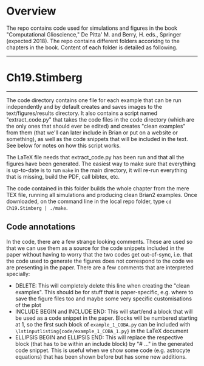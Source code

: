 # Overview

The repo contains code used for simulations and figures in the book "Computational Glioscience," De Pitta' M. and Berry, H. eds., Springer (expected 2018). The repo contains different folders accoridng to the chapters in the book. Content of each folder is detailed as following.

---------------------------------------------------------------------------------
# Ch19.Stimberg
---------------------------------------------------------------------------------

The code directory contains one file for each example that can be run independently and by default creates and saves images to the text/figures/results directory. It also contains a script named "extract_code.py" that takes the code files in the code directory (which are the only ones that should ever be edited) and creates "clean examples" from them (that we'll can later include in Brian or put on a website or something), as well as the code snippets that will be included in the text. See below for notes on how this script works.

The LaTeX file needs that extract_code.py has been run and that all the figures have been generated. The easiest way to make sure that everything is up-to-date is to run `make` in the main directory, it will re-run everything that is missing, build the PDF, call bibtex, etc.

The code contained in this folder builds the whole chapter from the mere TEX file, running all simulations and producing clean Brian2 examples. Once downloaded, on the command line in the local repo folder, type `cd Ch19.Stimberg | ./make`.

## Code annotations
In the code, there are a few strange looking comments. These are used so that we can use them as a source for the code snippets included in the paper without having to worry that the two codes get out-of-sync, i.e. that the code used to generate the figures does not correspond to the code we are presenting in the paper. There are a few comments that are interpreted specially:

* DELETE: This will completely delete this line when creating the "clean examples". This should be for stuff that is paper-specific, e.g. where to save the figure files too and maybe some very specific customisations of the plot
* INCLUDE BEGIN and INCLUDE END: This will start/end a block that will be used as a code snippet in the paper. Blocks will be numbered starting at 1, so the first such block of `example_1_COBA.py` can be included with `\lstinputlisting{code/example_1_COBA_1.py}` in the LaTeX document
* ELLIPSIS BEGIN and ELLIPSIS END: This will replace the respective block (that has to be within an include block) by "# ..." in the generated code snippet. This is useful when we show some code (e.g. astrocyte equations) that has been shown before but has some new additions.
